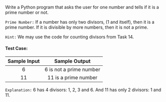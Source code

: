 Write a Python program that asks the user for one number and tells if it is a prime number or not.

`Prime Number:` If a number has only two divisors, (1 and itself), then it is a prime number. If it is divisible by more numbers, then it is not a prime.

`Hint:` We may use the code for counting divisors from Task 14.

#### Test Case:

| Sample Input |      Sample Output      |
| :----------: | :---------------------: |
|      6       | 6 is not a prime number |
|      11      |  11 is a prime number   |

`Explanation:` 6 has 4 divisors: 1, 2, 3 and 6. And 11 has only 2 divisors: 1 and 11.
